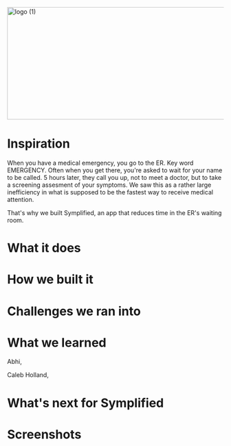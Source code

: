 <img width="888" height="261" alt="logo (1)" src="https://github.com/user-attachments/assets/e4238000-a32d-4fcc-b185-e122e65bd2ba" />

# Inspiration

When you have a medical emergency, you go to the ER. Key word EMERGENCY. Often when you get there, you're asked to wait for your name to be called. 5 hours later, they call you up, not to meet a doctor, but to take a screening assesment of your symptoms. We saw this as a rather large inefficiency in what is supposed to be the fastest way to receive medical attention. 

That's why we built Symplified, an app that reduces time in the ER's waiting room.

# What it does


# How we built it


# Challenges we ran into


# What we learned
Abhi, 

Caleb Holland,

# What's next for Symplified


# Screenshots


